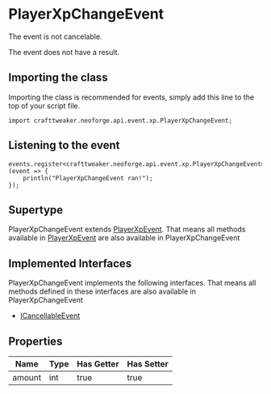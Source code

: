 # PlayerXpChangeEvent

The event is not cancelable.

The event does not have a result.

## Importing the class

Importing the class is recommended for events, simply add this line to the top of your script file.
```zenscript
import crafttweaker.neoforge.api.event.xp.PlayerXpChangeEvent;
```


## Listening to the event

```zenscript
events.register<crafttweaker.neoforge.api.event.xp.PlayerXpChangeEvent>(event => {
    println("PlayerXpChangeEvent ran!");
});
```


## Supertype

PlayerXpChangeEvent extends [PlayerXpEvent](/neoforge/api/event/xp/PlayerXpEvent). That means all methods available in [PlayerXpEvent](/neoforge/api/event/xp/PlayerXpEvent) are also available in PlayerXpChangeEvent

## Implemented Interfaces
PlayerXpChangeEvent implements the following interfaces. That means all methods defined in these interfaces are also available in PlayerXpChangeEvent

- [ICancellableEvent](/neoforge/api/event/ICancellableEvent)

## Properties

|  Name  | Type | Has Getter | Has Setter |
|--------|------|------------|------------|
| amount | int  | true       | true       |

